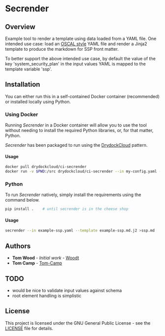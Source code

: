 # Secrender

## Overview

Example tool to render a template using data loaded from a YAML
file.  One intended use case: load an [OSCAL style](https://pages.nist.gov/OSCAL/documentation/schema/ssp/) YAML file and render
a Jinja2 template to produce the markdown for SSP front matter.

To better support the above intended use case, by default
the value of the key 'system_security_plan' in the input values YAML
is mapped to the template variable 'ssp'.

## Installation

You can either run this in a self-contained Docker container (recommended) or installed locally using Python.

### Using Docker

Running _Secrender_ in a Docker container will allow you to use the tool without needing to install the required Python libraries, or, for that matter, Python.

_Secrender_ has been packaged to run using the [DrydockCloud](https://github.com/CivicActions/drydock#what-is-the-drydock-pattern) pattern.

#### Usage

```bash
docker pull drydockcloud/ci-secrender
docker run -v $PWD:/src drydockcloud/ci-secrender --in my-config.yaml --template my-template.md.j2
```

### Python

To run _Secrender_ natively, simply install the requirements using the command below.

```bash
pip install .    # until secrender is in the cheese shop
```

#### Usage

```bash
secrender --in example-ssp.yaml --template example-ssp.md.j2 >ssp.md
```

## Authors

* **Tom Wood** - *Initial work* - [Woodt](https://github.com/woodt)
* **Tom Camp** - [Tom-Camp](https://github.com/Tom-Camp)

## TODO

* would be nice to validate input values against schema
* root element handling is simplistic

## License

This project is licensed under the GNU General Public License - see the [LICENSE](LICENSE) file for details.
